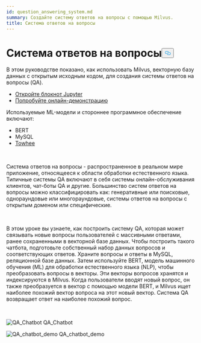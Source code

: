 ```yaml
---
id: question_answering_system.md
summary: Создайте систему ответов на вопросы с помощью Milvus.
title: Система ответов на вопросы
---
```

<h1 id="Question-Answering-System" class="common-anchor-header">Система ответов на вопросы<button data-href="#Question-Answering-System" class="anchor-icon" translate="no">
      <svg translate="no"
        aria-hidden="true"
        focusable="false"
        height="20"
        version="1.1"
        viewBox="0 0 16 16"
        width="16"
      >
        <path
          fill="#0092E4"
          fill-rule="evenodd"
          d="M4 9h1v1H4c-1.5 0-3-1.69-3-3.5S2.55 3 4 3h4c1.45 0 3 1.69 3 3.5 0 1.41-.91 2.72-2 3.25V8.59c.58-.45 1-1.27 1-2.09C10 5.22 8.98 4 8 4H4c-.98 0-2 1.22-2 2.5S3 9 4 9zm9-3h-1v1h1c1 0 2 1.22 2 2.5S13.98 12 13 12H9c-.98 0-2-1.22-2-2.5 0-.83.42-1.64 1-2.09V6.25c-1.09.53-2 1.84-2 3.25C6 11.31 7.55 13 9 13h4c1.45 0 3-1.69 3-3.5S14.5 6 13 6z"
        ></path>
      </svg>
    </button></h1><p>В этом руководстве показано, как использовать Milvus, векторную базу данных с открытым исходным кодом, для создания системы ответов на вопросы (QA).</p>
<ul>
<li><a href="https://github.com/towhee-io/examples/tree/main/nlp/question_answering">Откройте блокнот Jupyter</a></li>
<li><a href="https://milvus.io/milvus-demos/">Попробуйте онлайн-демонстрацию</a></li>
</ul>
<p>Используемые ML-модели и стороннее программное обеспечение включают:</p>
<ul>
<li>BERT</li>
<li>MySQL</li>
<li><a href="https://towhee.io/">Towhee</a></li>
</ul>
<p></br></p>
<p>Система ответов на вопросы - распространенное в реальном мире приложение, относящееся к области обработки естественного языка. Типичные системы QA включают в себя системы онлайн-обслуживания клиентов, чат-боты QA и другие. Большинство систем ответов на вопросы можно классифицировать как: генеративные или поисковые, однораундовые или многораундовые, системы ответов на вопросы с открытым доменом или специфические.</p>
<p></br></p>
<p>В этом уроке вы узнаете, как построить систему QA, которая может связывать новые вопросы пользователей с массивными ответами, ранее сохраненными в векторной базе данных. Чтобы построить такого чатбота, подготовьте собственный набор данных вопросов и соответствующих ответов. Храните вопросы и ответы в MySQL, реляционной базе данных. Затем используйте BERT, модель машинного обучения (ML) для обработки естественного языка (NLP), чтобы преобразовать вопросы в векторы. Эти векторы вопросов хранятся и индексируются в Milvus.  Когда пользователи вводят новый вопрос, он также преобразуется в вектор с помощью модели BERT, и Milvus ищет наиболее похожий вектор вопроса на этот новый вектор. Система QA возвращает ответ на наиболее похожий вопрос.</p>
<p></br></p>
<p>
  
   <span class="img-wrapper"> <img translate="no" src="/docs/v2.6.x/assets/qa_chatbot.png" alt="QA_Chatbot" class="doc-image" id="qa_chatbot" />
   </span> <span class="img-wrapper"> <span>QA_Chatbot</span> </span></p>
<p>
  
   <span class="img-wrapper"> <img translate="no" src="/docs/v2.6.x/assets/qa_chatbot_demo.png" alt="QA_chatbot_demo" class="doc-image" id="qa_chatbot_demo" />
   </span> <span class="img-wrapper"> <span>QA_chatbot_demo</span> </span></p>
